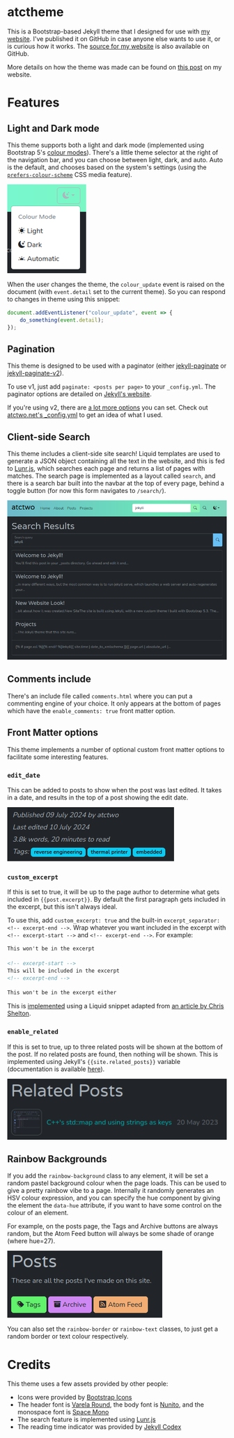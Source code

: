 # atctheme

This is a Bootstrap-based Jekyll theme that I designed for use with [my website](https://atctwo.net).  I've published it on GitHub in case anyone else wants to use it, or is curious how it works.  The [source for my website](https://github.com/atctwo/atctwo.github.io) is also available on GitHub.

More details on how the theme was made can be found on [this post](https://atctwo.net/posts/2023/05/18/new-site.html) on my website.

# Features

## Light and Dark mode
This theme supports both a light and dark mode (implemented using Bootstrap 5's [colour modes](https://getbootstrap.com/docs/5.3/customize/color-modes/)).  There's a little theme selector at the right of the navigation bar, and you can choose between light, dark, and auto.  Auto is the default, and chooses based on the system's settings (using the [`prefers-colour-scheme`](https://developer.mozilla.org/en-US/docs/Web/CSS/@media/prefers-color-scheme) CSS media feature).

![Screenshot of the theme selector](extras/theme_selector.png)

When the user changes the theme, the `colour_update` event is raised on the document (with `event.detail` set to the current theme).  So you can respond to changes in theme using this snippet:
```js
document.addEventListener("colour_update", event => {
    do_something(event.detail);
});
```

## Pagination

This theme is designed to be used with a paginator (either [jekyll-paginate](https://github.com/jekyll/jekyll-paginate) or [jekyll-paginate-v2](https://github.com/sverrirs/jekyll-paginate-v2)).

To use v1, just add `paginate: <posts per page>` to your `_config.yml`.  The paginator options are detailed on [Jekyll's website](https://jekyllrb.com/docs/pagination/).

If you're using v2, there are [a lot more options](https://github.com/sverrirs/jekyll-paginate-v2/blob/master/README-GENERATOR.md) you can set.  Check out [atctwo.net's _config.yml](https://github.com/atctwo/atctwo.github.io/blob/web4/_config.yml#L73) to get an idea of what I used.

## Client-side Search
This theme includes a client-side site search!  Liquid templates are used to generate a JSON object containing all the text in the website, and this is fed to [Lunr.js](https://lunrjs.com/), which searches each page and returns a list of pages with matches.  The search page is implemented as a layout called `search`, and there is a search bar built into the navbar at the top of every page, behind a toggle button (for now this form navigates to `/search/`).

![Screenshot of the results of the search "jekyll"](extras/search_results.png)

## Comments include
There's an include file called `comments.html` where you can put a commenting engine of your choice.  It only appears at the bottom of pages which have the `enable_comments: true` front matter option.

## Front Matter options
This theme implements a number of optional custom front matter options to facilitate some interesting features.

### `edit_date`
This can be added to posts to show when the post was last edited.  It takes in a date, and results in the top of a post showing the edit date.

![Screenshot of a post showing an edit date](extras/edit_date.png)

### `custom_excerpt`
If this is set to true, it will be up to the page author to determine what gets included in `{{post.excerpt}}`.  By default the first paragraph gets included in the excerpt, but this isn't always ideal.

To use this, add `custom_excerpt: true` and the built-in `excerpt_separator: <!-- excerpt-end -->`.  Wrap whatever you want included in the excerpt with `<!-- excerpt-start -->` and `<!-- excerpt-end -->`.  For example:

```markdown
This won't be in the excerpt

<!-- excerpt-start -->
This will be included in the excerpt
<!-- excerpt-end -->

This won't be in the excerpt either
```

This is [implemented](https://github.com/atctwo/atctheme/blob/main/_includes/posts.html#L28-L33) using a Liquid snippet adapted from [an article by Chris Shelton](https://cjshelton.github.io/blog/2019/05/27/customising-jekyll-excerpt-start.html).

### `enable_related`
If this is set to true, up to three related posts will be shown at the bottom of the post.  If no related posts are found, then nothing will be shown.  This is implemented using Jekyll's `{{site.related_posts}}` variable (documentation is available [here](https://jekyllrb.com/docs/variables/#site-variables)).

![Screenshot of related posts being shown on a post](extras/related_posts.png)

## Rainbow Backgrounds
If you add the `rainbow-background` class to any element, it will be set a random pastel background colour when the page loads.  This can be used to give a pretty rainbow vibe to a page.  Internally it randomly generates an HSV colour expression, and you can specify the hue component by giving the element the `data-hue` attribute, if you want to have some control on the colour of an element.

For example, on the posts page, the Tags and Archive buttons are always random, but the Atom Feed button will always be some shade of orange (where hue=27).

![Screenshot of the Posts page, showing the coloured buttons](extras/rainbow-buttons.png)

You can also set the `rainbow-border` or `rainbow-text` classes, to just get a random border or text colour respectively.

# Credits
This theme uses a few assets provided by other people:
- Icons were provided by [Bootstrap Icons](https://icons.getbootstrap.com/)
- The header font is [Varela Round](https://fonts.google.com/specimen/Varela+Round), the body font is [Nunito](https://fonts.google.com/specimen/Nunito?query=nunito), and the monospace font is [Space Mono](https://fonts.google.com/specimen/Space+Mono)
- The search feature is implemented using [Lunr.js](https://lunrjs.com/)
- The reading time indicator was provided by [Jekyll Codex](https://jekyllcodex.org/without-plugin/reading-time-indicator/#)